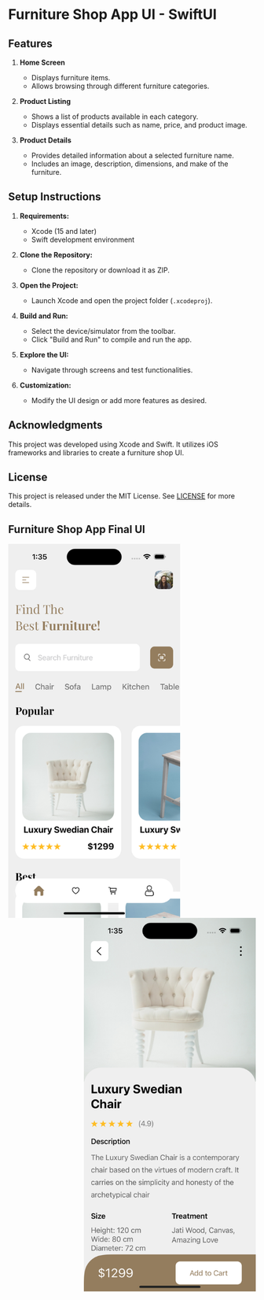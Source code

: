 # Furniture Shop App UI - SwiftUI

## Features

1. **Home Screen**
   - Displays furniture items.
   - Allows browsing through different furniture categories.

2. **Product Listing**
   - Shows a list of products available in each category.
   - Displays essential details such as name, price, and product image.
  
3. **Product Details**

   - Provides detailed information about a selected furniture name.
   - Includes an image, description, dimensions, and make of the furniture.

## Setup Instructions

1. **Requirements:** 
   - Xcode (15 and later)
   - Swift development environment

2. **Clone the Repository:** 
   - Clone the repository or download it as ZIP.

3. **Open the Project:** 
   - Launch Xcode and open the project folder (`.xcodeproj`).

4. **Build and Run:** 
   - Select the device/simulator from the toolbar.
   - Click "Build and Run" to compile and run the app.

5. **Explore the UI:** 
   - Navigate through screens and test functionalities.

6. **Customization:** 
   - Modify the UI design or add more features as desired.

## Acknowledgments

This project was developed using Xcode and Swift. It utilizes iOS frameworks and libraries to create a furniture shop UI.

## License

This project is released under the MIT License. See [LICENSE](LICENSE.md) for more details.

## Furniture Shop App Final UI

<div>
  <img src="screenshot1.png" width="350" align="left" alt="Homescreen Screenshot"/>
  
  <img src="screenshot2.png" width="350" align="right" alt="Product Details Screenshot"/>
</div>






